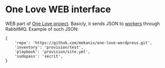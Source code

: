 One Love WEB interface
======================

WEB part of [One Love project](https://github.com/one-love/one-love). Basicly, it sends JSON to [workers](https://github.com/one-love/workers) through RabbitMQ. Example of such JSON:

    {
        'repo': 'https://github.com/mekanix/one-love-wordpress.git',
        'inventory': 'provision/test',
        'playbook': 'provision/site.yml',
        'sudopass': 'secrit',
    }

